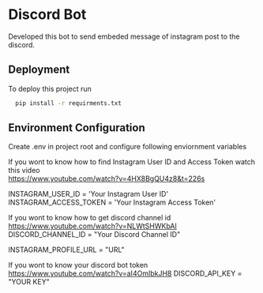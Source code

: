 # Discord Bot
Developed this bot to send embeded message of instagram post to the discord.                                                                            
## Deployment
To deploy this project run                                                                                                                              
```bash
  pip install -r requirments.txt
```                                                                                                                                                     
## Environment Configuration
Create .env in project root and configure following enviornment variables

If you wont to know how to find Instagram User ID and Access Token watch this video                                                                       
https://www.youtube.com/watch?v=4HX8BgQU4z8&t=226s

INSTAGRAM_USER_ID = 'Your Instagram User ID' 
INSTAGRAM_ACCESS_TOKEN = 'Your Instagram Access Token'

If you wont to know how to get discord channel id                                                                                                    
https://www.youtube.com/watch?v=NLWtSHWKbAI                                                                                                          
DISCORD_CHANNEL_ID = "Your Discord Channel ID"

INSTAGRAM_PROFILE_URL = "URL"

If you wont to know your discord bot token 
https://www.youtube.com/watch?v=aI4OmIbkJH8 
DISCORD_API_KEY = "YOUR KEY"
